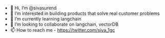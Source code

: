 - 👋 Hi, I’m @sivasurend
- 👀 I’m interested in building products that solve real customer problems
- 🌱 I’m currently learning langchain
- 💞️ I’m looking to collaborate on langchain, vectorDB
- 📫 How to reach me - https://twitter.com/siva_1gc
